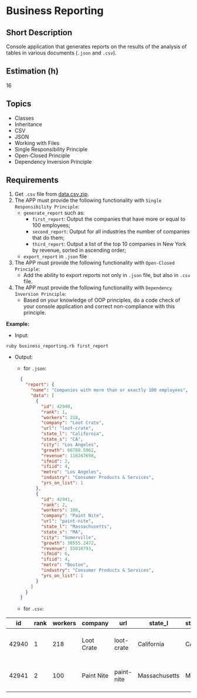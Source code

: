 # Business Reporting

## Short Description

Console application that generates reports on the results of the analysis of tables
in various documents (`.json` and `.csv`).

## Estimation (h)

16

## Topics

* Classes
* Inheritance
* CSV
* JSON
* Working with Files
* Single Responsibility Principle
* Open-Closed Principle
* Dependency Inversion Principle

## Requirements

1. Get `.csv` file from [data.csv.zip](./assets/data.csv.zip).
2. The APP must provide the following functionality with `Single Responsibility Principle`:
   * `generate_report` such as:
     * `first_report`: Output the companies that have more or equal to 100 employees;
     * `second_report`: Output for all industries the number of companies that do them;
     * `third_report`: Output a list of the top 10 companies in New York by revenue, sorted in ascending order;
   * `export_report` in `.json` file
3. The APP must provide the following functionality with `Open-Closed Principle`:
   * Add the ability to export reports not only in `.json` file, but also in `.csv` file.
4. The APP must provide the following functionality with `Dependency Inversion Principle`:
   * Based on your knowledge of OOP principles, do a code check of your console application and correct non-compliance
     with this principle.

**Example:**

* Input:

`ruby business_reporting.rb first_report`

* Output:

  * for `.json`:

  ```json
    {
      "report": {
        "name": "Companies with more than or exactly 100 employees",
        "data": [
          {
            "id": 42940,
            "rank": 1,
            "workers": 218,
            "company": "Loot Crate",
            "url": "loot-crate",
            "state_l": "California",
            "state_s": "CA",
            "city": "Los Angeles",
            "growth": 66788.5962,
            "revenue": 116247698,
            "ifmid": 2,
            "ifiid": 4,
            "metro": "Los Angeles",
            "industry": "Consumer Products & Services",
            "yrs_on_list": 1
          },
          {
            "id": 42941,
            "rank": 2,
            "workers": 100,
            "company": "Paint Nite",
            "url": "paint-nite",
            "state_l": "Massachusetts",
            "state_s": "MA",
            "city": "Somerville",
            "growth": 36555.2472,
            "revenue": 55018793,
            "ifmid": 6,
            "ifiid": 4,
            "metro": "Boston",
            "industry": "Consumer Products & Services",
            "yrs_on_list": 1
          }
        ]
      }
    }
  ```

  * for `.csv`:

| id    | rank | workers | company    | url        | state_l       | state_s | city        | growth     | revenue   | ifmid | ifiid | metro       | industry                     | yrs_on_list |
|-------|------|---------|------------|------------|---------------|---------|-------------|------------|-----------|-------|-------|-------------|------------------------------|-------------|
| 42940 | 1    | 218     | Loot Crate | loot-crate | California    | CA      | Los Angeles | 66788.5962 | 116247698 | 2     | 4     | Los Angeles | Consumer Products & Services | 1           |
| 42941 | 2    | 100     | Paint Nite | paint-nite | Massachusetts | MA      | Somerville  | 36555.2472 | 55018793  | 6     | 4     | Boston      | Consumer Products & Services | 1           |
